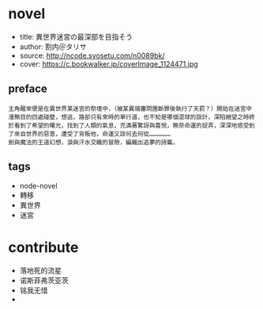 
# novel

- title: 異世界迷宮の最深部を目指そう
- author: 割内＠タリサ
- source: http://ncode.syosetu.com/n0089bk/
- cover: https://c.bookwalker.jp/coverImage_1124471.jpg

## preface

```
主角醒來便是在異世界某迷宮的祭壇中，（被某異端審問團斷罪後執行了天罰？）開始在迷宮中漫無目的四處碰壁，想逃，路卻只有來時的單行道，也不知是哪個混球的設計，深陷絕望之時終於看到了希望的曙光，找到了人類的氣息，充滿著驚訝與喜悅，無奈命運的捉弄，深深地感受到了來自世界的惡意，遭受了背叛他，命運又該何去何從………………
劍與魔法的王道幻想，淚與汗水交織的冒險，編織出追夢的詩篇。
```

## tags

- node-novel
- 轉移
- 異世界
- 迷宮

# contribute

- 落地死的流星
- 诺斯菲弗茨亚茨
- 铭我无惜
- 
